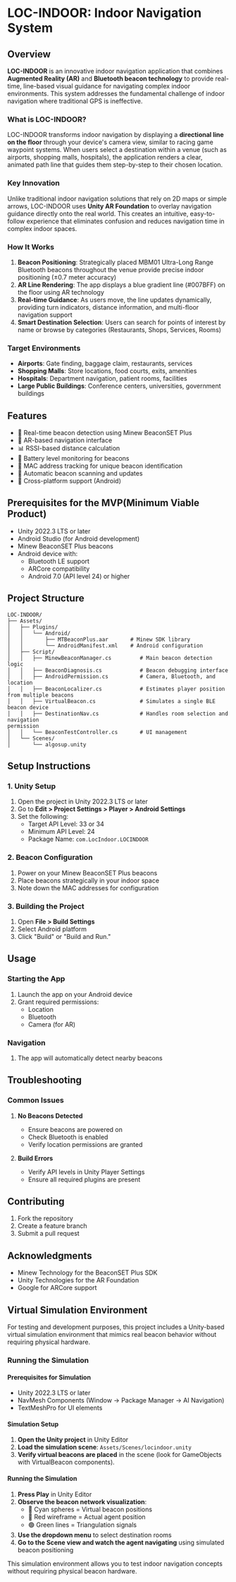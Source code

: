 # LOC-INDOOR: Indoor Navigation System

## Overview

**LOC-INDOOR** is an innovative indoor navigation application that combines **Augmented Reality (AR)** and **Bluetooth beacon technology** to provide real-time, line-based visual guidance for navigating complex indoor environments. This system addresses the fundamental challenge of indoor navigation where traditional GPS is ineffective.

### What is LOC-INDOOR?

LOC-INDOOR transforms indoor navigation by displaying a **directional line on the floor** through your device's camera view, similar to racing game waypoint systems. When users select a destination within a venue (such as airports, shopping malls, hospitals), the application renders a clear, animated path line that guides them step-by-step to their chosen location.

### Key Innovation

Unlike traditional indoor navigation solutions that rely on 2D maps or simple arrows, LOC-INDOOR uses **Unity AR Foundation** to overlay navigation guidance directly onto the real world. This creates an intuitive, easy-to-follow experience that eliminates confusion and reduces navigation time in complex indoor spaces.

### How It Works

1. **Beacon Positioning**: Strategically placed MBM01 Ultra-Long Range Bluetooth beacons throughout the venue provide precise indoor positioning (±0.7 meter accuracy)
2. **AR Line Rendering**: The app displays a blue gradient line (#007BFF) on the floor using AR technology
3. **Real-time Guidance**: As users move, the line updates dynamically, providing turn indicators, distance information, and multi-floor navigation support
4. **Smart Destination Selection**: Users can search for points of interest by name or browse by categories (Restaurants, Shops, Services, Rooms)

### Target Environments

- **Airports**: Gate finding, baggage claim, restaurants, services
- **Shopping Malls**: Store locations, food courts, exits, amenities  
- **Hospitals**: Department navigation, patient rooms, facilities
- **Large Public Buildings**: Conference centers, universities, government buildings

## Features
- 🎯 Real-time beacon detection using Minew BeaconSET Plus
- 📱 AR-based navigation interface
- 📊 RSSI-based distance calculation
- 🔋 Battery level monitoring for beacons
- 📍 MAC address tracking for unique beacon identification
- 🔄 Automatic beacon scanning and updates
- 📱 Cross-platform support (Android)

## Prerequisites for the MVP(Minimum Viable Product)
- Unity 2022.3 LTS or later
- Android Studio (for Android development)
- Minew BeaconSET Plus beacons
- Android device with:
  - Bluetooth LE support
  - ARCore compatibility
  - Android 7.0 (API level 24) or higher

## Project Structure
```
LOC-INDOOR/
├── Assets/
│   ├── Plugins/
│   │   └── Android/
│   │       ├── MTBeaconPlus.aar       # Minew SDK library
│   │       └── AndroidManifest.xml    # Android configuration
│   ├── Script/
│   │   ├── MinewBeaconManager.cs         # Main beacon detection logic
│   │   ├── BeaconDiagnosis.cs            # Beacon debugging interface
│   │   ├── AndroidPermission.cs          # Camera, Bluetooth, and location 
│   │   ├── BeaconLocalizer.cs            # Estimates player position from multiple beacons 
│   │   ├── VirtualBeacon.cs              # Simulates a single BLE beacon device
│   │   ├── DestinationNav.cs             # Handles room selection and navigation
permission
│   │   └── BeaconTestController.cs       # UI management
│   └── Scenes/
│       └── algosup.unity          

```

## Setup Instructions

### 1. Unity Setup
1. Open the project in Unity 2022.3 LTS or later
2. Go to **Edit > Project Settings > Player > Android Settings**
3. Set the following:
   - Target API Level: 33 or 34
   - Minimum API Level: 24
   - Package Name: `com.LocIndoor.LOCINDOOR`

### 2. Beacon Configuration
1. Power on your Minew BeaconSET Plus beacons
2. Place beacons strategically in your indoor space
3. Note down the MAC addresses for configuration

### 3. Building the Project
1. Open **File > Build Settings**
2. Select Android platform
3. Click "Build" or "Build and Run."

## Usage

### Starting the App
1. Launch the app on your Android device
2. Grant required permissions:
   - Location
   - Bluetooth
   - Camera (for AR)


### Navigation
1. The app will automatically detect nearby beacons

## Troubleshooting

### Common Issues
1. **No Beacons Detected**
   - Ensure beacons are powered on
   - Check Bluetooth is enabled
   - Verify location permissions are granted

2. **Build Errors**
   - Verify API levels in Unity Player Settings
   - Ensure all required plugins are present

## Contributing
1. Fork the repository
2. Create a feature branch
3. Submit a pull request


## Acknowledgments
- Minew Technology for the BeaconSET Plus SDK
- Unity Technologies for the AR Foundation
- Google for ARCore support

## Virtual Simulation Environment

For testing and development purposes, this project includes a Unity-based virtual simulation environment that mimics real beacon behavior without requiring physical hardware.

### Running the Simulation

#### Prerequisites for Simulation
- Unity 2022.3 LTS or later
- NavMesh Components (Window → Package Manager → AI Navigation)
- TextMeshPro for UI elements

#### Simulation Setup
1. **Open the Unity project** in Unity Editor
2. **Load the simulation scene**: `Assets/Scenes/locindoor.unity`
3. **Verify virtual beacons are placed** in the scene (look for GameObjects with VirtualBeacon components).

#### Running the Simulation
1. **Press Play** in Unity Editor
2. **Observe the beacon network visualization**:
   - 🔵 Cyan spheres = Virtual beacon positions
   - 🔴 Red wireframe = Actual agent position  
   - 🟢 Green lines = Triangulation signals
3. **Use the dropdown menu** to select destination rooms
4. **Go to the Scene view and watch the agent navigating** using simulated beacon positioning

This simulation environment allows you to test indoor navigation concepts without requiring physical beacon hardware.


